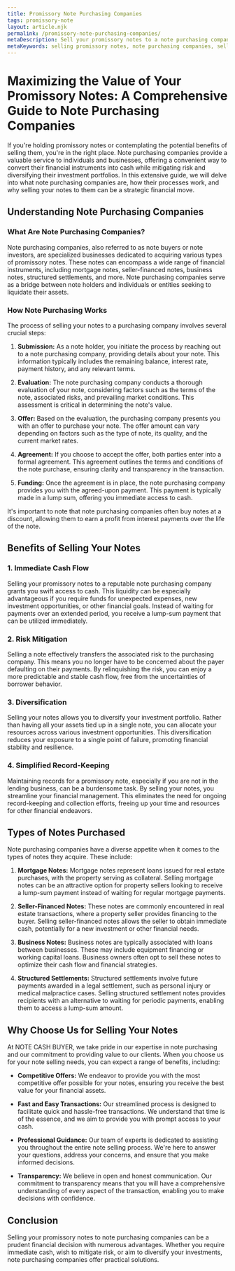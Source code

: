 ```yaml
---
title: Promissory Note Purchasing Companies
tags: promissory-note
layout: article.njk
permalink: /promissory-note-purchasing-companies/
metaDescription: Sell your promissory notes to a note purchasing company and get immediate cash flow, risk mitigation, investment diversification, and simplified record-keeping. Learn how to choose the best note purchasing company and get a free quote today!
metaKeywords: selling promissory notes, note purchasing companies, sell promissory notes, seller-financed notes
---
```


# Maximizing the Value of Your Promissory Notes: A Comprehensive Guide to Note Purchasing Companies

If you're holding promissory notes or contemplating the potential benefits of selling them, you're in the right place. Note purchasing companies provide a valuable service to individuals and businesses, offering a convenient way to convert their financial instruments into cash while mitigating risk and diversifying their investment portfolios. In this extensive guide, we will delve into what note purchasing companies are, how their processes work, and why selling your notes to them can be a strategic financial move.

## Understanding Note Purchasing Companies

### What Are Note Purchasing Companies?

Note purchasing companies, also referred to as note buyers or note investors, are specialized businesses dedicated to acquiring various types of promissory notes. These notes can encompass a wide range of financial instruments, including mortgage notes, seller-financed notes, business notes, structured settlements, and more. Note purchasing companies serve as a bridge between note holders and individuals or entities seeking to liquidate their assets.

### How Note Purchasing Works

The process of selling your notes to a purchasing company involves several crucial steps:

1. **Submission:** As a note holder, you initiate the process by reaching out to a note purchasing company, providing details about your note. This information typically includes the remaining balance, interest rate, payment history, and any relevant terms.

2. **Evaluation:** The note purchasing company conducts a thorough evaluation of your note, considering factors such as the terms of the note, associated risks, and prevailing market conditions. This assessment is critical in determining the note's value.

3. **Offer:** Based on the evaluation, the purchasing company presents you with an offer to purchase your note. The offer amount can vary depending on factors such as the type of note, its quality, and the current market rates.

4. **Agreement:** If you choose to accept the offer, both parties enter into a formal agreement. This agreement outlines the terms and conditions of the note purchase, ensuring clarity and transparency in the transaction.

5. **Funding:** Once the agreement is in place, the note purchasing company provides you with the agreed-upon payment. This payment is typically made in a lump sum, offering you immediate access to cash.

It's important to note that note purchasing companies often buy notes at a discount, allowing them to earn a profit from interest payments over the life of the note.

## Benefits of Selling Your Notes

### 1. Immediate Cash Flow

Selling your promissory notes to a reputable note purchasing company grants you swift access to cash. This liquidity can be especially advantageous if you require funds for unexpected expenses, new investment opportunities, or other financial goals. Instead of waiting for payments over an extended period, you receive a lump-sum payment that can be utilized immediately.

### 2. Risk Mitigation

Selling a note effectively transfers the associated risk to the purchasing company. This means you no longer have to be concerned about the payer defaulting on their payments. By relinquishing the risk, you can enjoy a more predictable and stable cash flow, free from the uncertainties of borrower behavior.

### 3. Diversification

Selling your notes allows you to diversify your investment portfolio. Rather than having all your assets tied up in a single note, you can allocate your resources across various investment opportunities. This diversification reduces your exposure to a single point of failure, promoting financial stability and resilience.

### 4. Simplified Record-Keeping

Maintaining records for a promissory note, especially if you are not in the lending business, can be a burdensome task. By selling your notes, you streamline your financial management. This eliminates the need for ongoing record-keeping and collection efforts, freeing up your time and resources for other financial endeavors.

## Types of Notes Purchased

Note purchasing companies have a diverse appetite when it comes to the types of notes they acquire. These include:

1. **Mortgage Notes:** Mortgage notes represent loans issued for real estate purchases, with the property serving as collateral. Selling mortgage notes can be an attractive option for property sellers looking to receive a lump-sum payment instead of waiting for regular mortgage payments.

2. **Seller-Financed Notes:** These notes are commonly encountered in real estate transactions, where a property seller provides financing to the buyer. Selling seller-financed notes allows the seller to obtain immediate cash, potentially for a new investment or other financial needs.

3. **Business Notes:** Business notes are typically associated with loans between businesses. These may include equipment financing or working capital loans. Business owners often opt to sell these notes to optimize their cash flow and financial strategies.

4. **Structured Settlements:** Structured settlements involve future payments awarded in a legal settlement, such as personal injury or medical malpractice cases. Selling structured settlement notes provides recipients with an alternative to waiting for periodic payments, enabling them to access a lump-sum amount.

## Why Choose Us for Selling Your Notes

At NOTE CASH BUYER, we take pride in our expertise in note purchasing and our commitment to providing value to our clients. When you choose us for your note selling needs, you can expect a range of benefits, including:

- **Competitive Offers:** We endeavor to provide you with the most competitive offer possible for your notes, ensuring you receive the best value for your financial assets.

- **Fast and Easy Transactions:** Our streamlined process is designed to facilitate quick and hassle-free transactions. We understand that time is of the essence, and we aim to provide you with prompt access to your cash.

- **Professional Guidance:** Our team of experts is dedicated to assisting you throughout the entire note selling process. We're here to answer your questions, address your concerns, and ensure that you make informed decisions.

- **Transparency:** We believe in open and honest communication. Our commitment to transparency means that you will have a comprehensive understanding of every aspect of the transaction, enabling you to make decisions with confidence.

## Conclusion

Selling your promissory notes to note purchasing companies can be a prudent financial decision with numerous advantages. Whether you require immediate cash, wish to mitigate risk, or aim to diversify your investments, note purchasing companies offer practical solutions.
